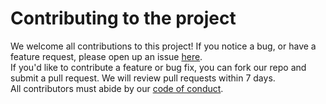 # Contributing to the project

 We welcome all contributions to this project! If you notice a bug, or have a feature request, please open up an issue [here](https://github.com/UBC-MDS/DSCI_522_Group_34/issues).  
 If you'd like to contribute a feature or bug fix, you can fork our repo and submit a pull request. We will review pull requests within 7 days.  
 All contributors must abide by our [code of conduct](https://github.com/UBC-MDS/DSCI_522_Group_34/blob/main/CODE_OF_CONDUCT.md).
